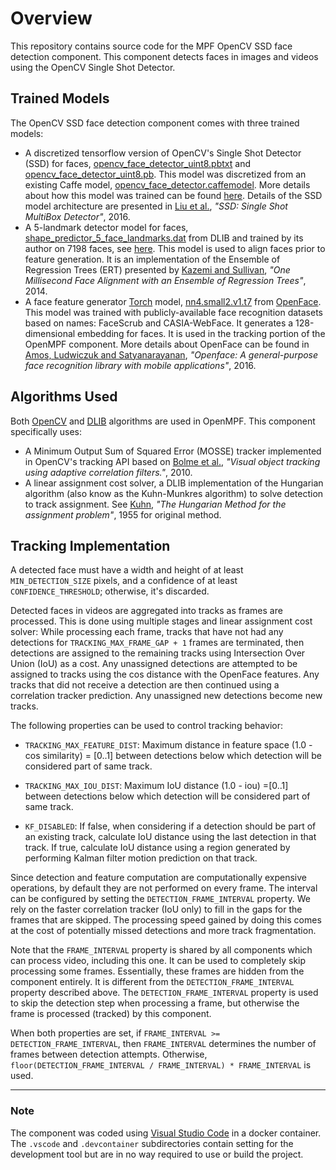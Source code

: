 # Overview

This repository contains source code for the MPF OpenCV SSD face detection component.  This component detects faces in images and videos using
the OpenCV Single Shot Detector.

## Trained Models

The OpenCV SSD face detection component comes with three trained models:

* A discretized tensorflow version of OpenCV's Single Shot Detector (SSD) for faces, [opencv_face_detector_uint8.pbtxt](https://github.com/opencv/opencv_extra/tree/master/testdata/dnn/opencv_face_detector.pbtxt) and [opencv_face_detector_uint8.pb](https://github.com/opencv/opencv_3rdparty/raw/8033c2bc31b3256f0d461c919ecc01c2428ca03b/opencv_face_detector_uint8.pb). This model was discretized from an existing Caffe model, [opencv_face_detector.caffemodel](https://github.com/opencv/opencv_3rdparty/raw/dnn_samples_face_detector_20170830/res10_300x300_ssd_iter_140000.caffemodel). More details about how this model was trained can be found [here](https://github.com/opencv/opencv/blob/3.4.3/samples/dnn/face_detector/how_to_train_face_detector.txt). Details of the SSD model architecture are presented in [Liu et al.](https://arxiv.org/abs/1512.02325), *"SSD: Single Shot MultiBox Detector"*, 2016.
* A 5-landmark detector model for faces, [shape_predictor_5_face_landmarks.dat](http://dlib.net/files/shape_predictor_5_face_landmarks.dat.bz2) from DLIB and trained by its author on 7198 faces, see [here](https://github.com/davisking/dlib-models/blob/master/README.md#shape_predictor_5_face_landmarksdatbz2). This model is used to align faces prior to feature generation. It is an implementation of the Ensemble of Regression Trees (ERT) presented by [Kazemi and Sullivan](https://www.cv-foundation.org/openaccess/content_cvpr_2014/html/Kazemi_One_Millisecond_Face_2014_CVPR_paper.html), *"One Millisecond Face Alignment with an Ensemble of Regression Trees"*, 2014.
* A face feature generator [Torch](http://torch.ch/) model, [nn4.small2.v1.t7](https://storage.cmusatyalab.org/openface-models/nn4.small2.v1.t7) from [OpenFace](https://cmusatyalab.github.io/openface/). This model was trained with publicly-available face recognition datasets based on names: FaceScrub and CASIA-WebFace. It generates a 128-dimensional embedding for faces. It is used in the tracking portion of the OpenMPF component. More details about OpenFace can be found in [Amos, Ludwiczuk and Satyanarayanan](http://elijah.cs.cmu.edu/DOCS/CMU-CS-16-118.pdf), *"Openface: A general-purpose face recognition library with mobile applications"*, 2016.

## Algorithms Used
Both [OpenCV](https://opencv.org) and [DLIB](http://dlib.net) algorithms are used in OpenMPF. This component specifically uses:

* A Minimum Output Sum of Squared Error (MOSSE) tracker implemented in OpenCV's tracking API based on [Bolme et al.](https://ieeexplore.ieee.org/document/5539960), *"Visual object tracking using adaptive correlation filters."*, 2010.
* A linear assignment cost solver, a DLIB implementation of the Hungarian algorithm (also know as the Kuhn-Munkres algorithm) to solve detection to track assignment. See [Kuhn](https://doi.org/10.1002/nav.3800020109), *"The Hungarian Method for the assignment problem"*, 1955 for original method.

## Tracking Implementation

A detected face must have a width and height of at least `MIN_DETECTION_SIZE` pixels, and a confidence of at least `CONFIDENCE_THRESHOLD`; otherwise, it's discarded.

Detected faces in videos are aggregated into tracks as frames are processed. This is done using multiple stages and linear assignment cost solver: While processing each frame, tracks that have not had any detections for `TRACKING_MAX_FRAME_GAP + 1` frames are terminated, then detections are assigned to the remaining tracks using Intersection Over Union (IoU) as a cost. Any unassigned detections are attempted to be assigned to tracks using the cos distance with the OpenFace features. Any tracks that did not receive a detection are then continued using a correlation tracker prediction. Any unassigned new detections become new tracks.

The following properties can be used to control tracking behavior:

- `TRACKING_MAX_FEATURE_DIST`: Maximum distance in feature space (1.0 - cos similarity) = [0..1] between detections below which detection will be considered part of same track.

- `TRACKING_MAX_IOU_DIST`: Maximum IoU distance (1.0 - iou) =[0..1] between detections below which detection will be considered part of same track.

- `KF_DISABLED`: If false, when considering if a detection should be part of an existing track, calculate IoU distance using the last detection in that track. If true, calculate IoU distance using a region generated by performing Kalman filter motion prediction on that track.

Since detection and feature computation are computationally expensive operations, by default they are not performed on every frame. The interval can be configured by setting the `DETECTION_FRAME_INTERVAL` property. We rely on the faster correlation tracker (IoU only) to fill in the gaps for the frames that are skipped. The processing speed gained by doing this comes at the cost of potentially missed detections and more track fragmentation.

Note that the `FRAME_INTERVAL` property is shared by all components which can process video, including this one. It can be used to completely skip processing some frames. Essentially, these frames are hidden from the component entirely. It is different from the `DETECTION_FRAME_INTERVAL` property described above. The `DETECTION_FRAME_INTERVAL` property is used to skip the detection step when processing a frame, but otherwise the frame is processed (tracked) by this component.

When both properties are set, if `FRAME_INTERVAL >= DETECTION_FRAME_INTERVAL`, then `FRAME_INTERVAL` determines the number of frames between detection attempts. Otherwise, `floor(DETECTION_FRAME_INTERVAL / FRAME_INTERVAL) * FRAME_INTERVAL` is used.

- - -

### Note

The component was coded using [Visual Studio Code](https://code.visualstudio.com) in a docker container.  The `.vscode` and `.devcontainer` subdirectories contain setting for the development tool but are in no way required to use or build the project.
